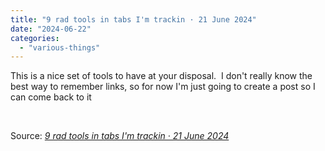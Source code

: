 ```yaml
---
title: "9 rad tools in tabs I'm trackin · 21 June 2024"
date: "2024-06-22"
categories: 
  - "various-things"
---
```


This is a nice set of tools to have at your disposal.  I don't really know the best way to remember links, so for now I'm just going to create a post so I can come back to it

 

Source: _[9 rad tools in tabs I'm trackin · 21 June 2024](https://nerdy.dev/tools-in-tabs-2024-edition?utm_source=rss)_

